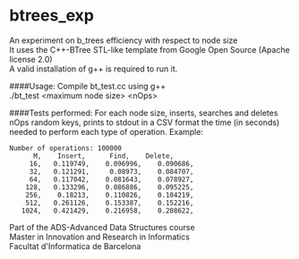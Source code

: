 # btrees_exp

An experiment on b_trees efficiency with respect to node size  
It uses the C++-BTree STL-like template from Google Open Source (Apache license 2.0)  
A valid installation of g++ is required to run it.

####Usage:
Compile bt_test.cc using g++  
./bt_test \<maximum node size\> \<nOps\>

####Tests performed:
For each node size, inserts, searches and deletes nOps random keys, prints to stdout in a CSV format the time (in seconds) needed to perform each type of operation. Example:  
```
Number of operations: 100000
      M,    Insert,      Find,    Delete,
     16,   0.119749,    0.096996,    0.090686, 
     32,   0.121291,     0.08973,    0.084707, 
     64,   0.117042,    0.081643,    0.078927, 
    128,   0.133296,    0.086886,    0.095225, 
    256,    0.18213,    0.110826,    0.104219, 
    512,   0.261126,    0.153387,    0.152216, 
   1024,   0.421429,    0.216958,    0.208622, 
```

Part of the ADS-Advanced Data Structures course  
Master in Innovation and Research in Informatics  
Facultat d'Informatica de Barcelona  

